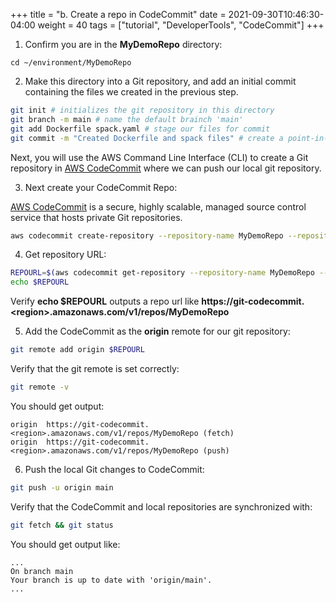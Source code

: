 +++
title = "b. Create a repo in CodeCommit"
date = 2021-09-30T10:46:30-04:00
weight = 40
tags = ["tutorial", "DeveloperTools", "CodeCommit"]
+++

1. Confirm you are in the **MyDemoRepo** directory:

```
cd ~/environment/MyDemoRepo
```

2. Make this directory into a Git repository, and add an initial commit containing the files we created in the previous step.

```bash
git init # initializes the git repository in this directory
git branch -m main # name the default brainch 'main'
git add Dockerfile spack.yaml # stage our files for commit
git commit -m "Created Dockerfile and spack files" # create a point-in-time commit
```

Next, you will use the AWS Command Line Interface (CLI) to create a Git repository in [AWS CodeCommit](https://aws.amazon.com/codecommit/) where we can push our local git repository.

3. Next create your CodeCommit Repo:

[AWS CodeCommit](https://aws.amazon.com/codecommit/) is a secure, highly scalable, managed source control service that hosts private Git repositories.

```bash
aws codecommit create-repository --repository-name MyDemoRepo --repository-description "My demonstration repository" --tags Team=SC22
```

4. Get repository URL:

```bash
REPOURL=$(aws codecommit get-repository --repository-name MyDemoRepo --query repositoryMetadata.cloneUrlHttp --output text ) 
echo $REPOURL
```

Verify **echo $REPOURL** outputs a repo url like **https://git-codecommit.\<region\>.amazonaws.com/v1/repos/MyDemoRepo**

5. Add the CodeCommit as the **origin** remote for our git repository:

```bash
git remote add origin $REPOURL
```

Verify that the git remote is set correctly:

```bash
git remote -v
```

You should get output:
```console
origin	https://git-codecommit.<region>.amazonaws.com/v1/repos/MyDemoRepo (fetch)
origin	https://git-codecommit.<region>.amazonaws.com/v1/repos/MyDemoRepo (push)
```

6. Push the local Git changes to CodeCommit:

```bash
git push -u origin main
```

Verify that the CodeCommit and local repositories are synchronized with:

```bash
git fetch && git status
```

You should get output like:
```console
...
On branch main
Your branch is up to date with 'origin/main'.
...
```
